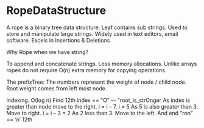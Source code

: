 # RopeDataStructure

A rope is a binary tree data structure. 
Leaf contains sub strings. Used to store and manipulate large strings. Widely used in text editors, email software. 
Excels in Insertions & Deletions 


Why Rope when we have string? 

To append and concatenate strings. Less memory allocations. 
Unlike arrays ropes do not require O(n) extra memory for copying operations. 

The prefixTree:
The numbers represent the weight of node / child node. Root weight comes from left most node. 

Indexing. O(log n) 
Find 12th index == "O" -- "root_is_strOnger
	As index is greater than node move to the right. i = i – 7.  i = 5
	As 5 is also greater than 3. Move to right. i = i – 3 = 2
	As 2 less than 3. Move to the left. And end “ron” == ‘o’ 12th 
